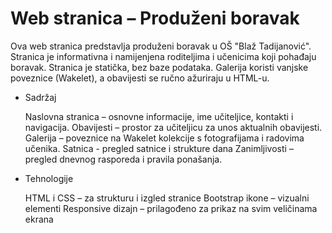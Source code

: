 # Web stranica – Produženi boravak

Ova web stranica predstavlja produženi boravak u OŠ "Blaž Tadijanović". Stranica je informativna i namijenjena roditeljima i učenicima koji pohađaju boravak.
Stranica je statička, bez baze podataka. Galerija koristi vanjske poveznice (Wakelet), a obavijesti se ručno ažuriraju u HTML-u.

- Sadržaj

  Naslovna stranica – osnovne informacije, ime učiteljice, kontakti i navigacija.
  Obavijesti – prostor za učiteljicu za unos aktualnih obavijesti.
  Galerija – poveznice na Wakelet kolekcije s fotografijama i radovima učenika.
  Satnica - pregled satnice i strukture dana
  Zanimljivosti – pregled dnevnog rasporeda i pravila ponašanja.

- Tehnologije

  HTML i CSS – za strukturu i izgled stranice
  Bootstrap ikone – vizualni elementi
  Responsive dizajn – prilagođeno za prikaz na svim veličinama ekrana

